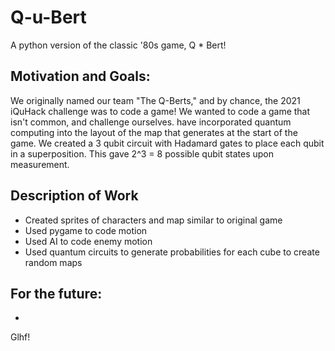 # Q-u-Bert

A python version of the classic '80s game, Q * Bert! 

## Motivation and Goals:
We originally named our team "The Q-Berts," and by chance, the 2021 iQuHack challenge was to code a game! We wanted to code a game that isn't common, and challenge ourselves. have incorporated quantum computing into the layout of the map that generates at the start of the game. We created a 3 qubit circuit with Hadamard gates to place each qubit in a superposition. This gave 2^3 = 8 possible qubit states upon measurement. 

## Description of Work
* Created sprites of characters and map similar to original game
* Used pygame to code motion
* Used AI to code enemy motion
* Used quantum circuits to generate probabilities for each cube to create random maps


## For the future:
* 


Glhf!
